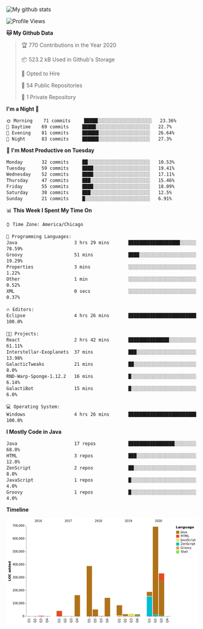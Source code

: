 ![My github stats](https://github-readme-stats.vercel.app/api?username=romvoid95&theme=gruvbox&include_all_commits=true&show_icons=true")

<!--START_SECTION:waka-->
![Profile Views](http://img.shields.io/badge/Profile%20Views-63-blue)

**🐱 My Github Data** 

> 🏆 770 Contributions in the Year 2020
 > 
> 📦 523.2 kB Used in Github's Storage 
 > 
> 💼 Opted to Hire
 > 
> 📜 54 Public Repositories
 > 
> 🔑 1 Private Repository 
 > 
**I'm a Night 🦉** 

```text
🌞 Morning    71 commits     █████░░░░░░░░░░░░░░░░░░░░   23.36% 
🌆 Daytime    69 commits     █████░░░░░░░░░░░░░░░░░░░░   22.7% 
🌃 Evening    81 commits     ██████░░░░░░░░░░░░░░░░░░░   26.64% 
🌙 Night      83 commits     ██████░░░░░░░░░░░░░░░░░░░   27.3%

```
📅 **I'm Most Productive on Tuesday** 

```text
Monday       32 commits     ██░░░░░░░░░░░░░░░░░░░░░░░   10.53% 
Tuesday      59 commits     ████░░░░░░░░░░░░░░░░░░░░░   19.41% 
Wednesday    52 commits     ████░░░░░░░░░░░░░░░░░░░░░   17.11% 
Thursday     47 commits     ███░░░░░░░░░░░░░░░░░░░░░░   15.46% 
Friday       55 commits     ████░░░░░░░░░░░░░░░░░░░░░   18.09% 
Saturday     38 commits     ███░░░░░░░░░░░░░░░░░░░░░░   12.5% 
Sunday       21 commits     █░░░░░░░░░░░░░░░░░░░░░░░░   6.91%

```


📊 **This Week I Spent My Time On** 

```text
⌚︎ Time Zone: America/Chicago

💬 Programming Languages: 
Java                     3 hrs 29 mins       ███████████████████░░░░░░   78.59% 
Groovy                   51 mins             ████░░░░░░░░░░░░░░░░░░░░░   19.29% 
Properties               3 mins              ░░░░░░░░░░░░░░░░░░░░░░░░░   1.22% 
Other                    1 min               ░░░░░░░░░░░░░░░░░░░░░░░░░   0.52% 
XML                      0 secs              ░░░░░░░░░░░░░░░░░░░░░░░░░   0.37%

🔥 Editors: 
Eclipse                  4 hrs 26 mins       █████████████████████████   100.0%

🐱‍💻 Projects: 
React                    2 hrs 42 mins       ███████████████░░░░░░░░░░   61.11% 
Interstellar-Exoplanets  37 mins             ███░░░░░░░░░░░░░░░░░░░░░░   13.98% 
GalacticTweaks           21 mins             ██░░░░░░░░░░░░░░░░░░░░░░░   8.0% 
RND-Warp-Sponge-1.12.2   16 mins             █░░░░░░░░░░░░░░░░░░░░░░░░   6.14% 
GalactiBot               15 mins             █░░░░░░░░░░░░░░░░░░░░░░░░   6.0%

💻 Operating System: 
Windows                  4 hrs 26 mins       █████████████████████████   100.0%

```

**I Mostly Code in Java** 

```text
Java                     17 repos            █████████████████░░░░░░░░   68.0% 
HTML                     3 repos             ███░░░░░░░░░░░░░░░░░░░░░░   12.0% 
ZenScript                2 repos             ██░░░░░░░░░░░░░░░░░░░░░░░   8.0% 
JavaScript               1 repos             █░░░░░░░░░░░░░░░░░░░░░░░░   4.0% 
Groovy                   1 repos             █░░░░░░░░░░░░░░░░░░░░░░░░   4.0%

```


**Timeline**

![Chart not found](https://github.com/ROMVoid95/ROMVoid95/blob/master/charts/bar_graph.png) 


<!--END_SECTION:waka-->
